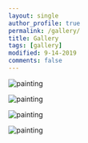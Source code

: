 ```yaml
---
layout: single
author_profile: true
permalink: /gallery/
title: Gallery
tags: [gallery]
modified: 9-14-2019
comments: false
---
```



![painting](https://th.bing.com/th/id/OIP.-xXfEIHmqimavAV1y6NlBQHaE8?pid=ImgDet&rs=1)



![painting](https://th.bing.com/th/id/R.fdeabec05cd3e58740910e362c576f22?rik=FzCEfbdT%2fzVKHw&pid=ImgRaw&r=0)



![painting](https://th.bing.com/th/id/R.c9f2d270ba926ef89709097df87b554c?rik=WGXJsUwm%2bCKBFQ&pid=ImgRaw&r=0)



![painting](https://th.bing.com/th/id/R.c26996757485ddac43207725834bfa8d?rik=rbujr2KfhfxJvw&pid=ImgRaw&r=0)


